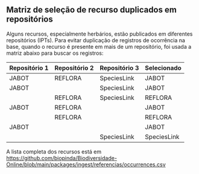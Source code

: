 ## Matriz de seleção de recurso duplicados em repositórios

Alguns recursos, especialmente herbários, estão publicados em diferentes repositórios (IPTs). Para evitar duplicação de registros de ocorrência na base, quando o recurso é presente em mais de um repositório, foi usada a matriz abaixo para buscar os registros:

| Repositório 1 | Repositório 2 | Repositório 3 | Selecionado |
| ------------- | ------------- | ------------- | ----------- |
| JABOT         | REFLORA       | SpeciesLink   | JABOT       |
| JABOT         |               | SpeciesLink   | JABOT       |
|               | REFLORA       | SpeciesLink   | REFLORA     |
| JABOT         | REFLORA       |               | JABOT       |
|               | REFLORA       |               | REFLORA     |
| JABOT         |               |               | JABOT       |
|               |               | SpeciesLink   | SpeciesLink |

A lista completa dos recursos está em https://github.com/biopinda/Biodiversidade-Online/blob/main/packages/ingest/referencias/occurrences.csv
